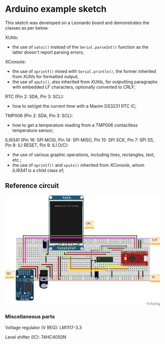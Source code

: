 # Arduino example sketch

This sketch was developed on a Leonardo board and demonstrates the classes as per below.

XUtils:
- the use of `xatoi()` instead of the `Serial.parseInt()` function as the latter doesn't report parsing errors;
  
XConsole:
- the use of `xprintf()` mixed with `Serial.println()`, the former inherited from *XUtils* for formatted output;
- the use of `xputs()`, also inherited from *XUtils*, for outputting paragraphs with embedded LF characters, optionally converted to CRLF;

RTC (Pin 2: SDA, Pin 3: SCL):
- how to set/get the current time with a Maxim DS3231 RTC IC;

TMP006 (Pin 2: SDA, Pin 3: SCL):
- how to get a temperature reading from a TMP006 contactless temperature sensor;

ILI9341 (Pin 16: SPI MOSI, Pin 14: SPI MISO, Pin 15: SPI SCK, Pin 7: SPI SS, Pin 8: ILI RESET, Pin 9: ILI D/C):
- the use of various graphic operations, including lines, rectangles, text, etc.;
- the use of `xprintf()` and `xputs()` inherited from *XConsole*, whom *ILI9341* is a child class of;

## Reference circuit

![Reference circuit](console_bb.png)

### Miscellaneous parts

Voltage regulator (V REG): LM1117-3.3

Level shifter (IC): 74HC4050N
